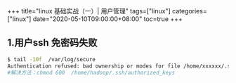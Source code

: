 +++
title="linux 基础实战（一）| 用户管理"
tags=["linux"]
categories=["linux"]
date="2020-05-10T09:00:00+08:00"
toc=true
+++

## 1.用户ssh 免密码失败
```sh
$ tail -10f  /var/log/secure
Authentication refused: bad ownership or modes for file /home/xxxxxx/.ssh/authorized_keys
#解决方法：chmod 600  /home/hadoop/.ssh/authorized_keys
```
